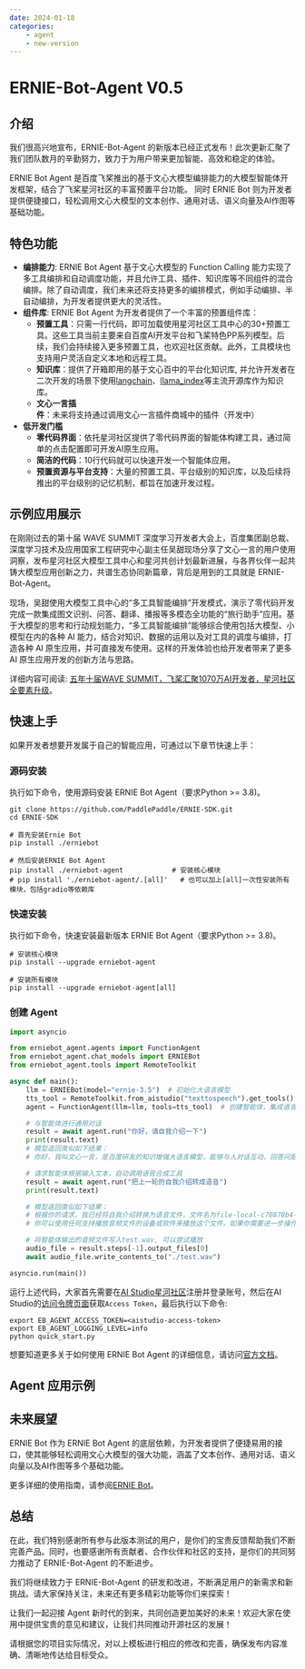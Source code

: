 ```yaml
---
date: 2024-01-18
categories:
    - agent
    - new-version
---
```


# ERNIE-Bot-Agent V0.5

## 介绍

我们很高兴地宣布，ERNIE-Bot-Agent 的新版本已经正式发布！此次更新汇聚了我们团队数月的辛勤努力，致力于为用户带来更加智能、高效和稳定的体验。

ERNIE Bot Agent 是百度飞桨推出的基于文心大模型编排能力的大模型智能体开发框架，结合了飞桨星河社区的丰富预置平台功能。 同时 ERNIE Bot 则为开发者提供便捷接口，轻松调用文心大模型的文本创作、通用对话、语义向量及AI作图等基础功能。

## 特色功能

- **编排能力**: ERNIE Bot Agent 基于文心大模型的 Function Calling 能力实现了多工具编排和自动调度功能，并且允许工具、插件、知识库等不同组件的混合编排。除了自动调度，我们未来还将支持更多的编排模式，例如手动编排、半自动编排，为开发者提供更大的灵活性。
- **组件库**: ERNIE Bot Agent 为开发者提供了一个丰富的预置组件库：
    - **预置工具**：只需一行代码，即可加载使用星河社区工具中心的30+预置工具。这些工具当前主要来自百度AI开发平台和飞桨特色PP系列模型。后续，我们会持续接入更多预置工具，也欢迎社区贡献。此外，工具模块也支持用户灵活自定义本地和远程工具。
    - **知识库**：提供了开箱即用的基于文心百中的平台化知识库, 并允许开发者在二次开发的场景下使用[langchain](https://github.com/langchain-ai/langchain)、[llama_index](https://github.com/run-llama/llama_index)等主流开源库作为知识库。
    - **文心一言插件**：未来将支持通过调用文心一言插件商城中的插件（开发中）
- **低开发门槛**
    - **零代码界面**：依托星河社区提供了零代码界面的智能体构建工具，通过简单的点击配置即可开发AI原生应用。
    - **简洁的代码**：10行代码就可以快速开发一个智能体应用。
    - **预置资源与平台支持**：大量的预置工具、平台级别的知识库，以及后续将推出的平台级别的记忆机制，都旨在加速开发过程。

## 示例应用展示

在刚刚过去的第十届 WAVE SUMMIT 深度学习开发者大会上，百度集团副总裁、深度学习技术及应用国家工程研究中心副主任吴甜现场分享了文心一言的用户使用洞察，发布星河社区大模型工具中心和星河共创计划最新进展，与各界伙伴一起共铸大模型应用创新之力，共谱生态协同新篇章，背后是用到的工具就是 ERNIE-Bot-Agent。

现场，吴甜使用大模型工具中心的“多工具智能编排”开发模式，演示了零代码开发完成一款集成图文识别、问答、翻译、播报等多模态全功能的“旅行助手”应用。基于大模型的思考和行动规划能力，“多工具智能编排”能够综合使用包括大模型、小模型在内的各种 AI 能力，结合对知识、数据的运用以及对工具的调度与编排，打造各种 AI 原生应用，并可直接发布使用。这样的开发体验也给开发者带来了更多 AI 原生应用开发的创新方法与思路。

详细内容可阅读: [五年十届WAVE SUMMIT，飞桨汇聚1070万AI开发者，星河社区全要素升级](https://mp.weixin.qq.com/s/FeHr3ei1qhin936fbI6URw)。

## 快速上手

如果开发者想要开发属于自己的智能应用，可通过以下章节快速上手：

### 源码安装

执行如下命令，使用源码安装 ERNIE Bot Agent（要求Python >= 3.8)。

```shell
git clone https://github.com/PaddlePaddle/ERNIE-SDK.git
cd ERNIE-SDK

# 首先安装Ernie Bot
pip install ./erniebot

# 然后安装ERNIE Bot Agent
pip install ./erniebot-agent            # 安装核心模块
# pip install './erniebot-agent/.[all]'   # 也可以加上[all]一次性安装所有模块，包括gradio等依赖库
```

### 快速安装

执行如下命令，快速安装最新版本 ERNIE Bot Agent（要求Python >= 3.8)。

```shell
# 安装核心模块
pip install --upgrade erniebot-agent

# 安装所有模块
pip install --upgrade erniebot-agent[all]
```

### 创建 Agent 

```python
import asyncio

from erniebot_agent.agents import FunctionAgent
from erniebot_agent.chat_models import ERNIEBot
from erniebot_agent.tools import RemoteToolkit

async def main():
    llm = ERNIEBot(model="ernie-3.5")  # 初始化大语言模型
    tts_tool = RemoteToolkit.from_aistudio("texttospeech").get_tools()  # 获取语音合成工具
    agent = FunctionAgent(llm=llm, tools=tts_tool)  # 创建智能体，集成语言模型与工具

    # 与智能体进行通用对话
    result = await agent.run("你好，请自我介绍一下")
    print(result.text)
    # 模型返回类似如下结果：
    # 你好，我叫文心一言，是百度研发的知识增强大语言模型，能够与人对话互动，回答问题，协助创作，高效便捷地帮助人们获取信息、知识和灵感。

    # 请求智能体根据输入文本，自动调用语音合成工具
    result = await agent.run("把上一轮的自我介绍转成语音")
    print(result.text)

    # 模型返回类似如下结果：
    # 根据你的请求，我已经将自我介绍转换为语音文件，文件名为file-local-c70878b4-a3f6-11ee-95d0-506b4b225bd6。
    # 你可以使用任何支持播放音频文件的设备或软件来播放这个文件。如果你需要进一步操作或有其他问题，请随时告诉我。

    # 将智能体输出的音频文件写入test.wav, 可以尝试播放
    audio_file = result.steps[-1].output_files[0]
    await audio_file.write_contents_to("./test.wav")

asyncio.run(main())
```

运行上述代码，大家首先需要在[AI Studio星河社区](https://aistudio.baidu.com/index)注册并登录账号，然后在AI Studio的[访问令牌页面](https://aistudio.baidu.com/index/accessToken)获取`Access Token`，最后执行以下命令:
```shell
export EB_AGENT_ACCESS_TOKEN=<aistudio-access-token>
export EB_AGENT_LOGGING_LEVEL=info
python quick_start.py
```

想要知道更多关于如何使用 ERNIE Bot Agent 的详细信息，请访问[官方文档](https://ernie-bot-agent.readthedocs.io/zh-cn/latest/)。

## Agent 应用示例


## 未来展望

ERNIE Bot 作为 ERNIE Bot Agent 的底层依赖，为开发者提供了便捷易用的接口，使其能够轻松调用文心大模型的强大功能，涵盖了文本创作、通用对话、语义向量以及AI作图等多个基础功能。

更多详细的使用指南，请参阅[ERNIE Bot](./erniebot/README.md)。

## 总结

在此，我们特别感谢所有参与此版本测试的用户，是你们的宝贵反馈帮助我们不断完善产品。同时，也要感谢所有贡献者、合作伙伴和社区的支持，是你们的共同努力推动了 ERNIE-Bot-Agent 的不断进步。

我们将继续致力于 ERNIE-Bot-Agent 的研发和改进，不断满足用户的新需求和新挑战。请大家保持关注，未来还有更多精彩功能等你们来探索！

让我们一起迎接 Agent 新时代的到来，共同创造更加美好的未来！欢迎大家在使用中提供宝贵的意见和建议，让我们共同推动开源社区的发展！

请根据您的项目实际情况，对以上模板进行相应的修改和完善，确保发布内容准确、清晰地传达给目标受众。
